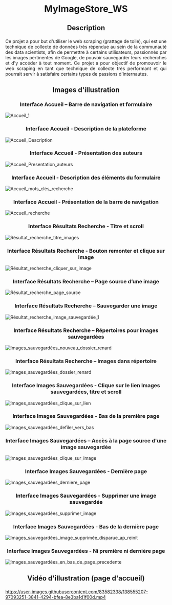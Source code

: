 # <p align="center" color="blue">MyImageStore_WS</p>
## <p align="center">Description</p>
<p align="justify">
Ce projet a pour but d'utiliser le web scraping (grattage de toile), qui est une technique de collecte de données très répendue au sein de la communauté des data scientists, afin de permettre à certains utilisateurs, passionnés par les images pertinentes de Google, de pouvoir sauvegarder leurs recherches et d'y accéder à tout moment. Ce projet a pour objectif de promouvoir le web scraping en tant que technique de collecte très performant et qui pourrait servir à satisfaire certains types de passions d'internautes.</p>

## <p align="center">Images d'illustration </p>
### <p align="center">Interface Accueil – Barre de navigation et formulaire</p>
![Accueil_1](https://user-images.githubusercontent.com/83582338/138557989-3913ff38-927a-4ea5-b3ed-f675b7f98686.png)
### <p align="center">Interface Accueil - Description de la plateforme</p>
![Accueil_Description](https://user-images.githubusercontent.com/83582338/138562345-b6947d5f-64a6-4261-87cc-0c46fd934ac1.png)
### <p align="center">Interface Accueil - Présentation des auteurs</p>
![Accueil_Presentation_auteurs](https://user-images.githubusercontent.com/83582338/138562364-524f3871-2bdc-4fe4-8d45-677354f47d9b.png)
### <p align="center">Interface Accueil - Description des éléments du formulaire</p>
![Accueil_mots_clés_recherche](https://user-images.githubusercontent.com/83582338/138562384-f35dcaf0-1e1c-43cb-9167-25285e740e6b.png)
### <p align="center">Interface Accueil - Présentation de la barre de navigation</p>
![Accueil_recherche](https://user-images.githubusercontent.com/83582338/138562403-eb748ec8-c932-482e-b0ae-111a3b0e56c2.png)
### <p align="center">Interface Résultats Recherche - Titre et scroll</p>
![Résultat_recherche_titre_images](https://user-images.githubusercontent.com/83582338/138562433-53246ad7-33a3-454e-ae55-4fee4a4741c6.png)
### <p align="center">Interface Résultats Recherche - Bouton remonter et clique sur image</p>
![Résultat_recherche_cliquer_sur_image](https://user-images.githubusercontent.com/83582338/138562684-6e1d81fc-b872-48f0-9d74-c9846ed78016.png)

### <p align="center">Interface Résultats Recherche – Page source d’une image</p>
![Résultat_recherche_page_source](https://user-images.githubusercontent.com/83582338/138562709-2ca8b34b-e14b-4060-bb45-7ad0722c8729.png)

### <p align="center">Interface Résultats Recherche – Sauvegarder une image</p>
![Résultat_recherche_image_sauvegardée_1](https://user-images.githubusercontent.com/83582338/138562722-581c0440-3c1f-4dab-918b-3d1fba9bcff0.png)

### <p align="center">Interface Résultats Recherche – Répertoires pour images sauvegardées</p>
![Images_sauvegardées_nouveau_dossier_renard](https://user-images.githubusercontent.com/83582338/138562743-a8bb2d57-7535-4230-808d-9b031ca75534.png)

### <p align="center">Interface Résultats Recherche – Images dans répertoire</p>
![Images_sauvegardées_dossier_renard](https://user-images.githubusercontent.com/83582338/138562754-cec48528-b8ee-4434-8ff1-d4b3dca613d8.png)

### <p align="center">Interface Images Sauvegardées - Clique sur le lien Images sauvegardées, titre et scroll</p>
![Images_sauvegardées_clique_sur_lien](https://user-images.githubusercontent.com/83582338/138562762-bbc9ad84-5f5d-4766-b817-0dab224c4506.png)

### <p align="center">Interface Images Sauvegardées - Bas de la première page</p>
![Images_sauvegardées_defiler_vers_bas](https://user-images.githubusercontent.com/83582338/138562774-4f24e86f-1bb8-43b9-8674-5604a74e7a4d.png)

### <p align="center">Interface Images Sauvegardées – Accès à la page source d'une image sauvegardée</p>
![Images_sauvegardées_clique_sur_image](https://user-images.githubusercontent.com/83582338/138562790-bd584e68-b271-4b51-8439-46727f3445aa.png)

### <p align="center">Interface Images Sauvegardées - Dernière page</p>
![Images_sauvegardées_derniere_page](https://user-images.githubusercontent.com/83582338/138562798-318fe8a8-34e6-4be4-9933-35808fcb245c.png)

### <p align="center">Interface Images Sauvegardées - Supprimer une image sauvegardée</p>
![Images_sauvegardées_supprimer_image](https://user-images.githubusercontent.com/83582338/138562807-5d1335d3-68d1-4e26-90da-54d6efc946bf.png)

### <p align="center">Interface Images Sauvegardées - Bas de la dernière page</p>
![Images_sauvegardées_image_supprimée_disparue_ap_reinit](https://user-images.githubusercontent.com/83582338/138562823-dcd149b6-ad38-416b-a6cc-933126062866.png)


### <p align="center">Interface Images Sauvegardées - Ni première ni dernière page</p>
![Images_sauvegardées_en_bas_de_page_precedente](https://user-images.githubusercontent.com/83582338/138562845-1f772802-eb2e-40f8-ae42-42722378bbc4.png)

## <p align="center">Vidéo d'illustration (page d'accueil)</p>





https://user-images.githubusercontent.com/83582338/138555207-97093251-3841-4294-bfea-8e3ba1d1f00d.mp4



